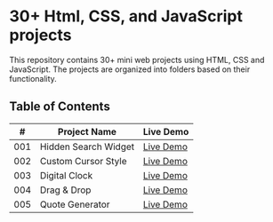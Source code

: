 
# 30+ Html, CSS, and JavaScript projects

This repository contains 30+ mini web projects using HTML, CSS and JavaScript. The projects are organized into folders based on their functionality.

## Table of Contents
| **#** | **Project Name** | **Live Demo** |
|----------------|-----------------|----------|
| 001 | Hidden Search Widget | [Live Demo](https://codepen.io/alisajad001/pen/WNLLEBg)
| 002 | Custom Cursor Style | [Live Demo](https://codepen.io/alisajad001/pen/bGOOPjE)
| 003 | Digital Clock | [Live Demo](https://codepen.io/alisajad001/pen/bGOzeWG)
| 004 | Drag & Drop | [Live Demo](https://codepen.io/alisajad001/pen/OJreZXa)
| 005 | Quote Generator | [Live Demo](https://codepen.io/alisajad001/pen/wvOpmqN)
